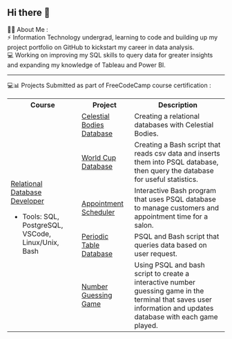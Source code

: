 ## Hi there 👋

👩‍💻 About Me : <br>
⚡ Information Technology undergrad, learning to code and building up my project portfolio on GitHub to kickstart my career in data analysis. <br>
💻 Working on improving my SQL skills to query data for greater insights and expanding my knowledge of Tableau and Power BI. <br>

-----

💻📊 Projects Submitted as part of FreeCodeCamp course certification :
<table>
  <tr>
    <th>Course</th>
    <th>Project</th>
    <th>Description</th>
  </tr>
  <tr>
    <td rowspan="5"><a href="https://www.freecodecamp.org/learn/relational-database/">Relational Database Developer</a> <br> 
      <ul> 
        <li>Tools: SQL, PostgreSQL, VSCode, Linux/Unix, Bash</li>
      </ul>
    </td>
    <td><a href="https://github.com/jhao13/FCC-Celestial-Bodies-Database-Project">Celestial Bodies Database</a></td>
    <td>Creating a relational databases with Celestial Bodies.</td>
  </tr>
  <tr>
    <td><a href="https://github.com/jhao13/FCC-Worldcup-Database-Project">World Cup Database</a></td>
    <td>Creating a Bash script that reads csv data and inserts them into PSQL database, then query the database for useful statistics.</td>
  </tr>
    <tr>
    <td><a href="https://github.com/jhao13/FCC-Salon-Appointment-Scheduler-Project">Appointment Scheduler</a></td>
    <td>Interactive Bash program that uses PSQL database to manage customers and appointment time for a salon.</td>
  </tr>
    <tr>
    <td><a href="https://github.com/jhao13/FCC-Periodic-Table-Database-Project">Periodic Table Database</a></td>
    <td>PSQL and Bash script that queries data based on user request.</td>
  </tr>
    <tr>
    <td><a href="https://github.com/jhao13/FCC-Number-Guessing-Game-Project">Number Guessing Game</a></td>
    <td>Using PSQL and bash script to create a interactive number guessing game in the terminal that saves user information and updates database with each game played.</td>
  </tr>
</table>


<!--
**jhao13/jhao13** is a ✨ _special_ ✨ repository because its `README.md` (this file) appears on your GitHub profile.

Here are some ideas to get you started:

- 🔭 I’m currently working on ...
- 🌱 I’m currently learning ...
- 👯 I’m looking to collaborate on ...
- 🤔 I’m looking for help with ...
- 💬 Ask me about ...
- 📫 How to reach me: ...
- 😄 Pronouns: ...
- ⚡ Fun fact: ...
-->
